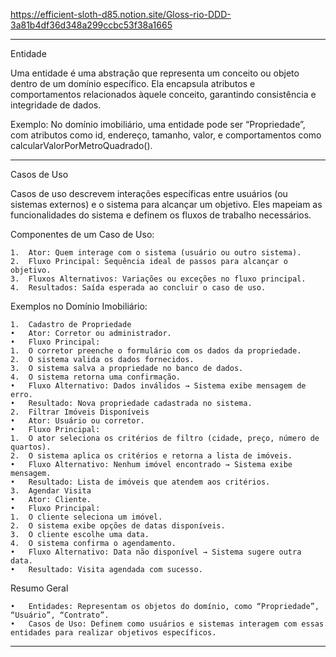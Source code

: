 https://efficient-sloth-d85.notion.site/Gloss-rio-DDD-3a81b4df36d348a299ccbc53f38a1665

---

Entidade

Uma entidade é uma abstração que representa um conceito ou objeto dentro de um domínio específico. Ela encapsula atributos e comportamentos relacionados àquele conceito, garantindo consistência e integridade de dados.

Exemplo:
No domínio imobiliário, uma entidade pode ser “Propriedade”, com atributos como id, endereço, tamanho, valor, e comportamentos como calcularValorPorMetroQuadrado().

---

Casos de Uso

Casos de uso descrevem interações específicas entre usuários (ou sistemas externos) e o sistema para alcançar um objetivo. Eles mapeiam as funcionalidades do sistema e definem os fluxos de trabalho necessários.

Componentes de um Caso de Uso:

    1.	Ator: Quem interage com o sistema (usuário ou outro sistema).
    2.	Fluxo Principal: Sequência ideal de passos para alcançar o objetivo.
    3.	Fluxos Alternativos: Variações ou exceções no fluxo principal.
    4.	Resultados: Saída esperada ao concluir o caso de uso.

Exemplos no Domínio Imobiliário:

    1.	Cadastro de Propriedade
    •	Ator: Corretor ou administrador.
    •	Fluxo Principal:
    1.	O corretor preenche o formulário com os dados da propriedade.
    2.	O sistema valida os dados fornecidos.
    3.	O sistema salva a propriedade no banco de dados.
    4.	O sistema retorna uma confirmação.
    •	Fluxo Alternativo: Dados inválidos → Sistema exibe mensagem de erro.
    •	Resultado: Nova propriedade cadastrada no sistema.
    2.	Filtrar Imóveis Disponíveis
    •	Ator: Usuário ou corretor.
    •	Fluxo Principal:
    1.	O ator seleciona os critérios de filtro (cidade, preço, número de quartos).
    2.	O sistema aplica os critérios e retorna a lista de imóveis.
    •	Fluxo Alternativo: Nenhum imóvel encontrado → Sistema exibe mensagem.
    •	Resultado: Lista de imóveis que atendem aos critérios.
    3.	Agendar Visita
    •	Ator: Cliente.
    •	Fluxo Principal:
    1.	O cliente seleciona um imóvel.
    2.	O sistema exibe opções de datas disponíveis.
    3.	O cliente escolhe uma data.
    4.	O sistema confirma o agendamento.
    •	Fluxo Alternativo: Data não disponível → Sistema sugere outra data.
    •	Resultado: Visita agendada com sucesso.

Resumo Geral

    •	Entidades: Representam os objetos do domínio, como “Propriedade”, “Usuário”, “Contrato”.
    •	Casos de Uso: Definem como usuários e sistemas interagem com essas entidades para realizar objetivos específicos.


---

